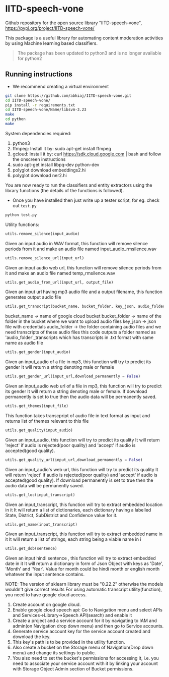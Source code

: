 # IITD-speech-vone
Github repository for the open source library "IITD-speech-vone", https://pypi.org/project/IITD-speech-vone/

This package is a useful library for automating content moderation activities by using Machine learning based classifiers.

<!-- For installing package: -->
<!-- sudo pip3 install IITD_speech_vone -->

> The package has been updated to python3 and is no longer available for python2

## Running instructions
- We recommend creating a virtual environment

```bash
git clone https://github.com/abhiaj/IITD-speech-vone.git
cd IITD-speech-vone/
pip install -r requirements.txt
cd IITD-speech-vone/Name/libsvm-3.23
make
cd python
make
```

System dependencies required:
1. python3
2. ffmpeg: Install it by: sudo apt-get install ffmpeg
3. gcloud: Install it by: curl https://sdk.cloud.google.com | bash and follow the onscreen instructions
4. sudo apt-get install libpq-dev python-dev
5. polyglot download embeddings2.hi
6. polyglot download ner2.hi

You are now ready to run the classifiers and entity extractors using the library functions (the details of the functions is followed).

- Once you have installed then just write up a tester script, for eg. check out `test.py`

```python
python test.py
```

Utility functions:

```python
utils.remove_silence(input_audio)
```
Given an input audio in WAV format, this function will remove silence periods from it
and make an audio file named input_audio_rmsilence.wav

```python
utils.remove_silence_url(input_url)
```
Given an input audio web url, this function will remove silence periods from it
and make an audio file named temp_rmsilence.wav

```python
utils.get_audio_from_url(input_url, output_file)
```
Given an input url having mp3 audio file and a output filename, this function generates output audio file

```python
utils.get_transcript(bucket_name, bucket_folder, key_json, audio_folder)
```
bucket_name -> name of google cloud bucket
bucket_folder -> name of the folder in the bucket where we want to upload audio files
key_json -> json file with credentials
audio_folder -> the folder containing audio files and we need transcripts of these audio files
this code outputs a folder named as 'audio_folder'_transcripts which has transcripts in .txt format with same name as audio file

```python
utils.get_gender(input_audio)
```
Given an  input_audio of a file in mp3, this function will try to predict its gender
It will return a string denoting male or female

```python
utils.get_gender_url(input_url,download_permanently = False)
```
Given an input_audio web url of a file in mp3, this function will try to predict its gender
It will return a string denoting male or female. If download permanently is set to true then the audio data will be permanently saved.

```python
utils.get_themes(input_file)
```
This function takes transcpript of audio file in text format as input
and returns list of themes relevant to this file

```python
utils.get_quality(input_audio)
```
Given an input_audio, this function will try to predict its quality
It will return 'reject' if audio is rejected(poor quality) and 'accept' if audio is accepted(good quality).

```python
utils.get_quality_url(input_url,download_permanently = False)
```
Given an input_audio's web url, this function will try to predict its quality
It will return 'reject' if audio is rejected(poor quality) and 'accept' if audio is accepted(good quality).
If download permanently is set to true then the audio data will be permanently saved.

```python
utils.get_loc(input_transcript)
```
Given an  input_transcript, this function will try to extract embedded location in it
It will return a list of dictionaries, each dictionary having a labelled State, District, SubDistrict and Confidence value for it.

```python
utils.get_name(input_transcript)
```
Given an  input_transcript, this function will try to extract embedded name in it
It will return a list of strings, each string being a viable name in i

```python
utils.get_dob(sentence)
```
Given an input hindi sentence , this function will try to extract embedded date in it
It will return a dictionary in form of Json Object with keys as 'Date', 'Month' and 'Year'. Value for month could be hindi month or english month whatever the input sentence contains.

NOTE:
The version of sklearn library must be "0.22.2" otherwise the models wouldn't give correct results
For using automatic transcript utility(function), you need to have google cloud access.
1. Create account on google cloud.
2. Enable google cloud speech api: Go to Navigation menu and select APIs and Services->Library->Speech API(search) and enable it
3. Create a project and a service account for it by navigating to IAM and admin(on Navigation drop down menu) and then go to Service accounts.
4. Generate service account key for the service account created and download the key.
5. This key's path is to be provided in the utility function.
6. Also create a bucket on the Storage menu of Navigation(Drop down menu) and change its settings to public.
7. You also need to set the bucket's permissions for accessing it, i.e. you need to associate your service account with it by linking your account with Storage Object Admin section of Bucket permissions.
